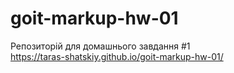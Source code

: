 # goit-markup-hw-01
Репозиторій для домашнього завдання #1 <br>
https://taras-shatskiy.github.io/goit-markup-hw-01/
